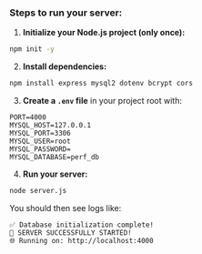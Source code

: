 ### Steps to run your server:
1. **Initialize your Node.js project (only once):**
```bash
npm init -y
```


2. **Install dependencies:**
```bash
npm install express mysql2 dotenv bcrypt cors 
```


3. **Create a `.env` file** in your project root with:
```env
PORT=4000
MYSQL_HOST=127.0.0.1
MYSQL_PORT=3306
MYSQL_USER=root
MYSQL_PASSWORD=
MYSQL_DATABASE=perf_db
```


4. **Run your server:**
```bash
node server.js
```


You should then see logs like:
```
✅ Database initialization complete!
🎉 SERVER SUCCESSFULLY STARTED!
🌐 Running on: http://localhost:4000